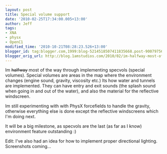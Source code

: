 ```yaml
---
layout: post
title: Special volume support
date: '2010-02-25T17:34:00.005+13:00'
author: Jeff
tags:
- XNA
- physx
- OpenC1
modified_time: '2010-10-21T08:28:23.526+13:00'
blogger_id: tag:blogger.com,1999:blog-5214518507411835668.post-9007975670114089988
blogger_orig_url: http://blog.1amstudios.com/2010/02/im-halfway-most-of-way-through.html
---
```

Im <strike>halfway</strike> most of the way through implementing specvols (special volumes). Special volumes are areas in the map where the environment changes (engine sound, gravity, viscosity etc.)  Its how water and tunnels are implemented.  They can have entry and exit sounds (the splash sound when going in and out of the water), and also the material for the reflective windscreen.

Im still experimenting with with PhysX forcefields to handle the gravity, otherwise everything else is done except the reflective windscreens which I'm doing next.

It will be a big milestone, as specvols are the last (as far as I know) environment feature outstanding :)

Edit: I've also had an idea for how to implement proper directional lighting.  Screenshots coming...